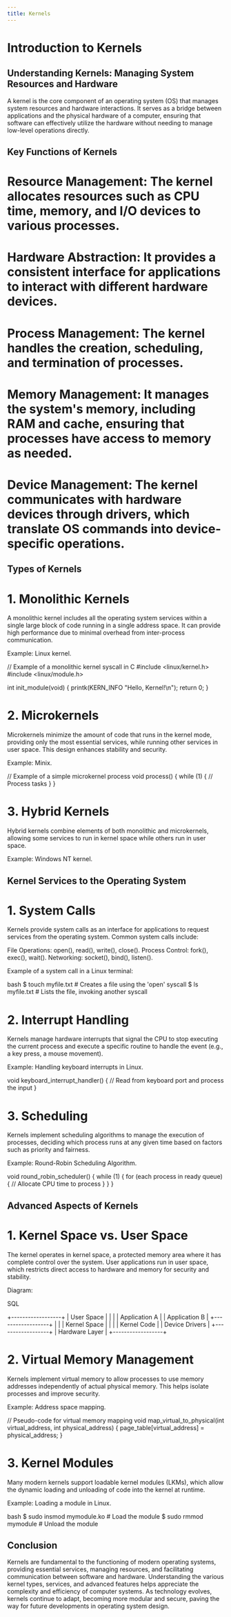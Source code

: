 ```yaml
---
title: Kernels
---
```


# Introduction to Kernels

## Understanding Kernels: Managing System Resources and Hardware

A kernel is the core component of an operating system (OS) that manages system resources and hardware interactions. It serves as a bridge between applications and the physical hardware of a computer, ensuring that software can effectively utilize the hardware without needing to manage low-level operations directly.

## Key Functions of Kernels

# Resource Management: The kernel allocates resources such as CPU time, memory, and I/O devices to various processes.

# Hardware Abstraction: It provides a consistent interface for applications to interact with different hardware devices.

# Process Management: The kernel handles the creation, scheduling, and termination of processes.

# Memory Management: It manages the system's memory, including RAM and cache, ensuring that processes have access to memory as needed.

# Device Management: The kernel communicates with hardware devices through drivers, which translate OS commands into device-specific operations.

## Types of Kernels

# 1. Monolithic Kernels

A monolithic kernel includes all the operating system services within a single large block of code running in a single address space. It can provide high performance due to minimal overhead from inter-process communication.

Example: Linux kernel.

// Example of a monolithic kernel syscall in C
#include <linux/kernel.h>
#include <linux/module.h>

int init_module(void) {
    printk(KERN_INFO "Hello, Kernel!\n");
    return 0;
}

# 2. Microkernels
Microkernels minimize the amount of code that runs in the kernel mode, providing only the most essential services, while running other services in user space. This design enhances stability and security.

Example: Minix.

// Example of a simple microkernel process
void process() {
    while (1) {
        // Process tasks
    }
}

# 3. Hybrid Kernels
Hybrid kernels combine elements of both monolithic and microkernels, allowing some services to run in kernel space while others run in user space.

Example: Windows NT kernel.

## Kernel Services to the Operating System

# 1. System Calls

Kernels provide system calls as an interface for applications to request services from the operating system. Common system calls include:

File Operations: open(), read(), write(), close().
Process Control: fork(), exec(), wait().
Networking: socket(), bind(), listen().

Example of a system call in a Linux terminal:

bash
$ touch myfile.txt   # Creates a file using the 'open' syscall
$ ls myfile.txt      # Lists the file, invoking another syscall

# 2. Interrupt Handling
Kernels manage hardware interrupts that signal the CPU to stop executing the current process and execute a specific routine to handle the event (e.g., a key press, a mouse movement).

Example: Handling keyboard interrupts in Linux.

void keyboard_interrupt_handler() {
    // Read from keyboard port and process the input
}

# 3. Scheduling
Kernels implement scheduling algorithms to manage the execution of processes, deciding which process runs at any given time based on factors such as priority and fairness.

Example: Round-Robin Scheduling Algorithm.

void round_robin_scheduler() {
    while (1) {
        for (each process in ready queue) {
            // Allocate CPU time to process
        }
    }
}

## Advanced Aspects of Kernels

# 1. Kernel Space vs. User Space
The kernel operates in kernel space, a protected memory area where it has complete control over the system. User applications run in user space, which restricts direct access to hardware and memory for security and stability.

Diagram:

SQL

+------------------+
|   User Space     |
|                  |
| Application A    |
| Application B    |
+------------------+
|                  |
|   Kernel Space   |
|                  |
|    Kernel Code   |
|   Device Drivers  |
+------------------+
|  Hardware Layer  |
+------------------+

# 2. Virtual Memory Management
Kernels implement virtual memory to allow processes to use memory addresses independently of actual physical memory. This helps isolate processes and improve security.

Example: Address space mapping.

// Pseudo-code for virtual memory mapping
void map_virtual_to_physical(int virtual_address, int physical_address) {
    page_table[virtual_address] = physical_address;
}

# 3. Kernel Modules
Many modern kernels support loadable kernel modules (LKMs), which allow the dynamic loading and unloading of code into the kernel at runtime.

Example: Loading a module in Linux.

bash
$ sudo insmod mymodule.ko  # Load the module
$ sudo rmmod mymodule      # Unload the module

## Conclusion
Kernels are fundamental to the functioning of modern operating systems, providing essential services, managing resources, and facilitating communication between software and hardware. Understanding the various kernel types, services, and advanced features helps appreciate the complexity and efficiency of computer systems. As technology evolves, kernels continue to adapt, becoming more modular and secure, paving the way for future developments in operating system design.
